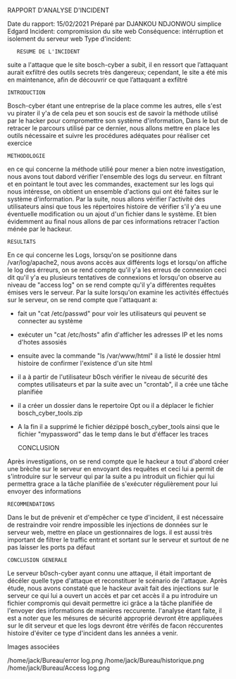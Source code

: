  RAPPORT D'ANALYSE D'INCIDENT

Date du rapport: 15/02/2021
Préparé par DJANKOU NDJONWOU simplice Edgard 
Incident: compromission du site web
Conséquence: intérruption et isolement du serveur web
Type d'incident: 

       RESUME DE L'INCIDENT

suite a l'attaque que le site bosch-cyber a subit, il en ressort que 
l’attaquant aurait exfiltré des outils secrets très dangereux; 
cependant, le site a été mis en maintenance, afin de découvrir ce que l’attaquant a 
exfiltré

	INTRODUCTION

Bosch-cyber étant une entreprise de la place comme les autres, elle 
s'est vu pirater il y'a de cela peu et son soucis est de savoir la 
méthode utilisé par le hacker pour compromettre son système 
d'information, Dans le but de retracer le parcours utilisé par ce 
dernier, nous allons mettre en place les outils nécessaire et suivre 
les procédures adéquates pour réaliser cet exercice


	METHODOLOGIE


en ce qui concerne la méthode utilié pour mener a bien notre 
investigation, nous avons tout dabord vérifier l'ensemble des logs du 
serveur. en filtrant et en pointant le tout avec les commandes, 
exactement sur les logs qui nous intéresse, on obtient un ensemble 
d'actions qui ont été faites sur le système d'information. Par la 
suite, nous allons vérifier l'activité des utilisateurs ainsi que tous 
les répertoires histoire de vérifier s'il y'a eu une éventuelle 
modification ou un ajout d'un fichier dans le système. Et bien 
évidemment au final nous allons de par ces informations retracer 
l'action ménée par le hackeur.


	RESULTATS

En ce qui concerne les Logs, lorsqu'on se positionne dans 
/var/log/apache2, nous avons accès aux différents logs et lorsqu'on 
affiche le log des érreurs, on se rend compte qu'il y'a les erreus de 
connexion ceci dit qu'il y'a eu plusieurs tentatives de connexions et 
lorsqu'on observe au niveau de "access log" on se rend compte qu'il y'a 
différentes requêtes émises vers le serveur. Par la suite lorsqu'on 
examine les activités éffectués sur le serveur, on se rend compte que 
l'attaquant a:
 -  fait un "cat /etc/passwd" pour voir les utilisateurs qui 
peuvent se connecter au système
 - exécuter un "cat /etc/hosts" afin d'afficher les adresses IP et les 
noms d'hotes assosiés
 - ensuite avec la commande "ls /var/www/html" il a listé le dossier html histoire de confirmer l'existence 
d'un site html
 - il a à partir de l'utilisateur b0sch vérifier le niveau de sécurité 
des comptes utilisateurs et par la suite avec un "crontab", il a crée 
une tâche planifiée
 - il a créer un dossier dans le repertoire Opt ou il a déplacer le 
fichier bosch_cyber_tools.zip
 - A la fin il a supprimé le fichier dézippé bosch_cyber_tools ainsi 
que le fichier "mypassword" das le temp dans le but d'éffacer les 
traces

 
	CONCLUSION

 Après investigations, on se rend compte que le hackeur a tout d'abord 
créer une brèche sur le serveur en envoyant des requêtes et ceci lui a 
permit de s'introduire sur le serveur qui par la suite a pu introduit 
un fichier qui lui permettra grace a la tâche planifiée de s'exécuter 
régulièrement pour lui envoyer des informations

	RECOMMENDATIONS

 Dans le but de prévenir et d'empêcher ce type d'incident, il est 
nécessaire de restraindre voir rendre impossible les injections de 
données sur le serveur web, mettre en place un gestionnaires de logs. 
il est aussi très important de filtrer le traffic entrant et sortant 
sur le serveur et surtout de ne pas laisser les ports pa défaut

	CONCLUSION GENERALE
 Le serveur b0sch-cyber ayant connu une attaque, il était important de 
décéler quelle type d'attaque et reconstituer le scénario de l'attaque. 
Après étude, nous avons constaté que le hackeur avait fait des 
injections sur le serveur ce qui lui a ouvert un accès et par cet accès 
il a pu introduire un fichier compromis qui devait permettre ici grâce 
a la tâche planifiée de l'envoyer des informations de manières 
reccurente. l'analyse étant faite, il est a noter que les mésures de 
sécurité approprié devront être appliquées sur le dit serveur et que 
les logs devront être vérifés de facon réccurentes histoire d'éviter ce 
type d'incident dans les années a venir.
 

Images associées 

/home/jack/Bureau/error log.png
/home/jack/Bureau/historique.png
/home/jack/Bureau/Access log.png
